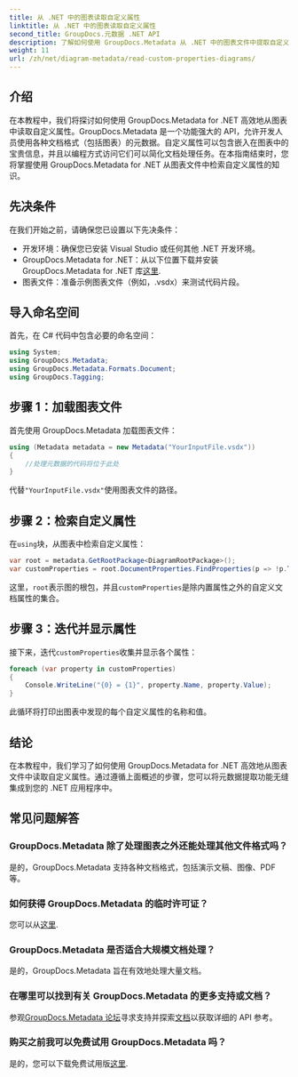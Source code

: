 ```yaml
---
title: 从 .NET 中的图表读取自定义属性
linktitle: 从 .NET 中的图表读取自定义属性
second_title: GroupDocs.元数据 .NET API
description: 了解如何使用 GroupDocs.Metadata 从 .NET 中的图表文件中提取自定义属性。为开发人员提供简单的分步指南。
weight: 11
url: /zh/net/diagram-metadata/read-custom-properties-diagrams/
---
```

## 介绍
在本教程中，我们将探讨如何使用 GroupDocs.Metadata for .NET 高效地从图表中读取自定义属性。GroupDocs.Metadata 是一个功能强大的 API，允许开发人员使用各种文档格式（包括图表）的元数据。自定义属性可以包含嵌入在图表中的宝贵信息，并且以编程方式访问它们可以简化文档处理任务。在本指南结束时，您将掌握使用 GroupDocs.Metadata for .NET 从图表文件中检索自定义属性的知识。
## 先决条件
在我们开始之前，请确保您已设置以下先决条件：
- 开发环境：确保您已安装 Visual Studio 或任何其他 .NET 开发环境。
-  GroupDocs.Metadata for .NET：从以下位置下载并安装 GroupDocs.Metadata for .NET 库[这里](https://releases.groupdocs.com/metadata/net/).
- 图表文件：准备示例图表文件（例如，.vsdx）来测试代码片段。

## 导入命名空间
首先，在 C# 代码中包含必要的命名空间：
```csharp
using System;
using GroupDocs.Metadata;
using GroupDocs.Metadata.Formats.Document;
using GroupDocs.Tagging;
```
## 步骤 1：加载图表文件
首先使用 GroupDocs.Metadata 加载图表文件：
```csharp
using (Metadata metadata = new Metadata("YourInputFile.vsdx"))
{
    //处理元数据的代码将位于此处
}
```
代替`"YourInputFile.vsdx"`使用图表文件的路径。
## 步骤 2：检索自定义属性
在`using`块，从图表中检索自定义属性：
```csharp
var root = metadata.GetRootPackage<DiagramRootPackage>();
var customProperties = root.DocumentProperties.FindProperties(p => !p.Tags.Contains(Tags.Document.BuiltIn));
```
这里，`root`表示图的根包，并且`customProperties`是除内置属性之外的自定义文档属性的集合。
## 步骤 3：迭代并显示属性
接下来，迭代`customProperties`收集并显示各个属性：
```csharp
foreach (var property in customProperties)
{
    Console.WriteLine("{0} = {1}", property.Name, property.Value);
}
```
此循环将打印出图表中发现的每个自定义属性的名称和值。

## 结论
在本教程中，我们学习了如何使用 GroupDocs.Metadata for .NET 高效地从图表文件中读取自定义属性。通过遵循上面概述的步骤，您可以将元数据提取功能无缝集成到您的 .NET 应用程序中。

## 常见问题解答
### GroupDocs.Metadata 除了处理图表之外还能处理其他文件格式吗？
是的，GroupDocs.Metadata 支持各种文档格式，包括演示文稿、图像、PDF 等。
### 如何获得 GroupDocs.Metadata 的临时许可证？
您可以从[这里](https://purchase.groupdocs.com/temporary-license/).
### GroupDocs.Metadata 是否适合大规模文档处理？
是的，GroupDocs.Metadata 旨在有效地处理大量文档。
### 在哪里可以找到有关 GroupDocs.Metadata 的更多支持或文档？
参观[GroupDocs.Metadata 论坛](https://forum.groupdocs.com/c/metadata/14)寻求支持并探索[文档](https://tutorials.groupdocs.com/metadata/net/)以获取详细的 API 参考。
### 购买之前我可以免费试用 GroupDocs.Metadata 吗？
是的，您可以下载免费试用版[这里](https://releases.groupdocs.com/).
